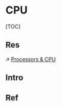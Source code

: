 # CPU

[TOC]



## Res
↗ [Processors & CPU](../../../🧝🏻‍♀️%20von%20Neumann%20Based%20Microarchitecture/Processors%20&%20CPU/Processors%20&%20CPU.md)



## Intro


## Ref

